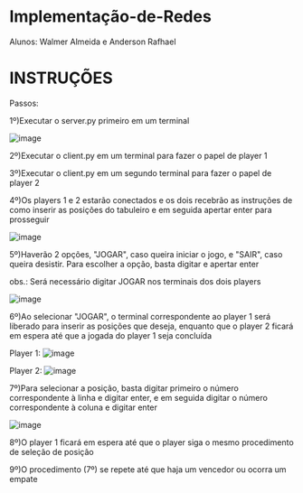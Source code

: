 # Implementação-de-Redes

Alunos: Walmer Almeida e Anderson Rafhael

# INSTRUÇÕES

Passos:

1º)Executar o server.py primeiro em um terminal

![image](https://user-images.githubusercontent.com/43154142/119921712-de1c2580-bf44-11eb-8165-0c6557350e0d.png)

2º)Executar o client.py em um terminal para fazer o papel de player 1

3º)Executar o client.py em um segundo terminal para fazer o papel de player 2

4º)Os players 1 e 2 estarão conectados e os dois recebrão as instruções de como inserir as posições do tabuleiro e em seguida apertar enter para prosseguir

![image](https://user-images.githubusercontent.com/43154142/119921767-fbe98a80-bf44-11eb-821b-ad25c561bda1.png)

5º)Haverão 2 opções, "JOGAR", caso queira iniciar o jogo, e "SAIR", caso queira desistir. Para escolher a opção, basta digitar e apertar enter

obs.: Será necessário digitar JOGAR nos terminais dos dois players

![image](https://user-images.githubusercontent.com/43154142/119921935-3ce19f00-bf45-11eb-83a0-95de0972c29d.png)

6º)Ao selecionar "JOGAR", o terminal correspondente ao player 1 será liberado para inserir as posições que deseja, enquanto que o player 2 ficará em espera até que a jogada do player 1 seja concluída

Player 1: ![image](https://user-images.githubusercontent.com/43154142/119922100-86ca8500-bf45-11eb-9b6d-d08ffd3f9978.png)

Player 2: ![image](https://user-images.githubusercontent.com/43154142/119922127-921db080-bf45-11eb-9e29-fc97b62beaea.png)

7º)Para selecionar a posição, basta digitar primeiro o número correspondente à linha e digitar enter, e em seguida digitar o número correspondente à coluna e digitar enter

![image](https://user-images.githubusercontent.com/43154142/119922283-e58ffe80-bf45-11eb-8813-15bd2c641bb4.png)

8º)O player 1 ficará em espera até que o player siga o mesmo procedimento de seleção de posição

9º)O procedimento (7º) se repete até que haja um vencedor ou ocorra um empate
